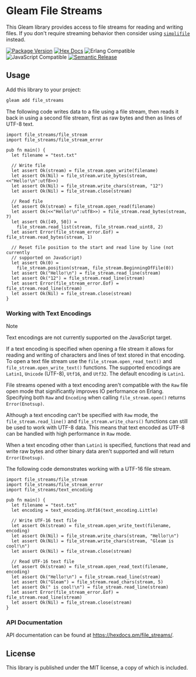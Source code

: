 # Gleam File Streams

This Gleam library provides access to file streams for reading and writing
files. If you don't require streaming behavior then consider using
[`simplifile`](https://hex.pm/packages/simplifile) instead.

[![Package Version](https://img.shields.io/hexpm/v/file_streams)](https://hex.pm/packages/file_streams)
[![Hex Docs](https://img.shields.io/badge/hex-docs-ffaff3)](https://hexdocs.pm/file_streams/)
![Erlang Compatible](https://img.shields.io/badge/target-erlang-a90432)
![JavaScript Compatible](https://img.shields.io/badge/target-javascript-f3e155)
[![Semantic Release](https://img.shields.io/badge/semantic--release-conventionalcommits-e10079?logo=semantic-release)](https://github.com/semantic-release/semantic-release)

## Usage

Add this library to your project:

```sh
gleam add file_streams
```

The following code writes data to a file using a file stream, then reads it back
in using a second file stream, first as raw bytes and then as lines of UTF-8
text.

```gleam
import file_streams/file_stream
import file_streams/file_stream_error

pub fn main() {
  let filename = "test.txt"

  // Write file
  let assert Ok(stream) = file_stream.open_write(filename)
  let assert Ok(Nil) = file_stream.write_bytes(stream, <<"Hello!\n":utf8>>)
  let assert Ok(Nil) = file_stream.write_chars(stream, "12")
  let assert Ok(Nil) = file_stream.close(stream)

  // Read file
  let assert Ok(stream) = file_stream.open_read(filename)
  let assert Ok(<<"Hello!\n":utf8>>) = file_stream.read_bytes(stream, 7)
  let assert Ok([49, 50]) =
    file_stream.read_list(stream, file_stream.read_uint8, 2)
  let assert Error(file_stream_error.Eof) = file_stream.read_bytes(stream, 1)

  // Reset file position to the start and read line by line (not currently
  // supported on JavaScript)
  let assert Ok(0) =
    file_stream.position(stream, file_stream.BeginningOfFile(0))
  let assert Ok("Hello!\n") = file_stream.read_line(stream)
  let assert Ok("12") = file_stream.read_line(stream)
  let assert Error(file_stream_error.Eof) = file_stream.read_line(stream)
  let assert Ok(Nil) = file_stream.close(stream)
}
```

### Working with Text Encodings

> [!NOTE]
> Text encodings are not currently supported on the JavaScript target.

If a text encoding is specified when opening a file stream it allows for
reading and writing of characters and lines of text stored in that encoding.
To open a text file stream use the `file_stream.open_read_text()` and
`file_stream.open_write_text()` functions. The supported encodings are `Latin1`,
`Unicode` (UTF-8), `Utf16`, and `Utf32`. The default encoding is `Latin1`.

File streams opened with a text encoding aren't compatible with the `Raw` file
open mode that significantly improves IO performance on Erlang. Specifying both
`Raw` and `Encoding` when calling `file_stream.open()` returns `Error(Enotsup)`.

Although a text encoding can't be specified with `Raw` mode, the
`file_stream.read_line()` and `file_stream.write_chars()` functions can still be
used to work with UTF-8 data. This means that text encoded as UTF-8 can be
handled with high performance in `Raw` mode.

When a text encoding other than `Latin1` is specified, functions that read and
write raw bytes and other binary data aren't supported and will return
`Error(Enotsup)`.

The following code demonstrates working with a UTF-16 file stream.

```gleam
import file_streams/file_stream
import file_streams/file_stream_error
import file_streams/text_encoding

pub fn main() {
  let filename = "test.txt"
  let encoding = text_encoding.Utf16(text_encoding.Little)

  // Write UTF-16 text file
  let assert Ok(stream) = file_stream.open_write_text(filename, encoding)
  let assert Ok(Nil) = file_stream.write_chars(stream, "Hello!\n")
  let assert Ok(Nil) = file_stream.write_chars(stream, "Gleam is cool!\n")
  let assert Ok(Nil) = file_stream.close(stream)

  // Read UTF-16 text file
  let assert Ok(stream) = file_stream.open_read_text(filename, encoding)
  let assert Ok("Hello!\n") = file_stream.read_line(stream)
  let assert Ok("Gleam") = file_stream.read_chars(stream, 5)
  let assert Ok(" is cool!\n") = file_stream.read_line(stream)
  let assert Error(file_stream_error.Eof) = file_stream.read_line(stream)
  let assert Ok(Nil) = file_stream.close(stream)
}
```

### API Documentation

API documentation can be found at <https://hexdocs.pm/file_streams/>.

## License

This library is published under the MIT license, a copy of which is included.
